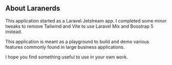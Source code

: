 ## About Laranerds

This application started as a Laravel Jetstream app. I completed some minor tweaks to remove Tailwind and Vite to use Laravel Mix and Boostrap 5 instead.

This application is meant as a playground to build and demo various features commonly found in large business applications.

I hope you find something useful to use in your own work.
